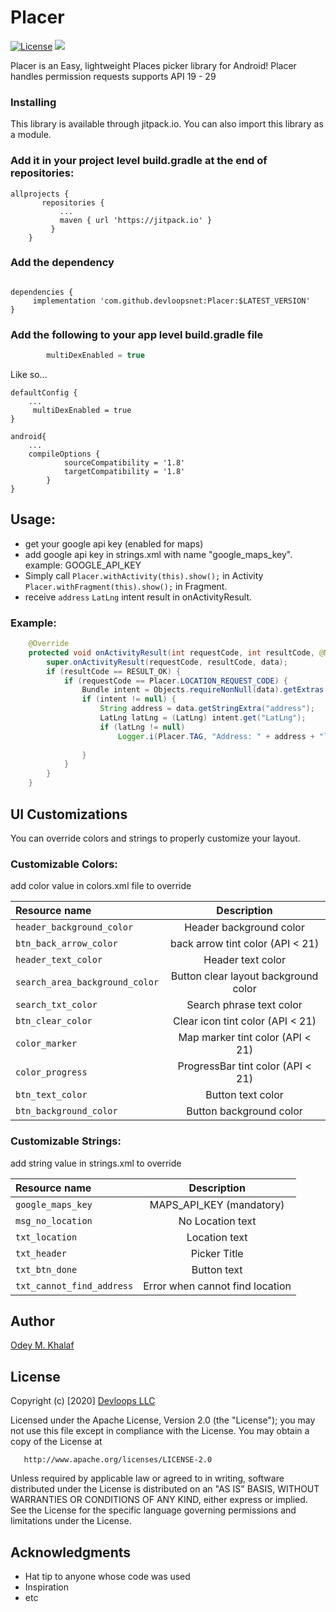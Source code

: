 # Placer

[![License](https://img.shields.io/badge/License-Apache%202.0-blue.svg)](https://opensource.org/licenses/Apache-2.0)
[![](https://jitpack.io/v/devloopsnet/placer.svg)](https://jitpack.io/#devloopsnet/placer)

Placer is an Easy, lightweight Places picker library for Android!
Placer handles permission requests
supports API 19 - 29

### Installing

This library is available through jitpack.io. You can also import this library as a module.

### Add it in your project level build.gradle at the end of repositories:
```
allprojects {
       repositories {
           ...
           maven { url 'https://jitpack.io' }
         }
    }
```    

### Add the dependency
```

dependencies {
     implementation 'com.github.devloopsnet:Placer:$LATEST_VERSION'
}
```

### Add the following to your app level build.gradle file
```groovy
        multiDexEnabled = true
```

Like so...
```
defaultConfig {
    ...
     multiDexEnabled = true
}
```
```
android{
    ...
    compileOptions {
            sourceCompatibility = '1.8'
            targetCompatibility = '1.8'
        }
}
```

## Usage:
* get your google api key (enabled for maps)
* add google api key in strings.xml with name "google_maps_key". example: <string name="google_maps_key">GOOGLE_API_KEY</string>
* Simply call `Placer.withActivity(this).show();` in Activity  `Placer.withFragment(this).show();` in Fragment.     
* receive `address` `LatLng` intent result in onActivityResult.

### Example:  
```java 
    @Override
    protected void onActivityResult(int requestCode, int resultCode, @Nullable Intent data) {
        super.onActivityResult(requestCode, resultCode, data);
        if (resultCode == RESULT_OK) {
            if (requestCode == Placer.LOCATION_REQUEST_CODE) {
                Bundle intent = Objects.requireNonNull(data).getExtras();
                if (intent != null) {
                    String address = data.getStringExtra("address");
                    LatLng latLng = (LatLng) intent.get("LatLng");
                    if (latLng != null)
                        Logger.i(Placer.TAG, "Address: " + address + "latLng: " + latLng.latitude + "," + latLng.longitude);
    
                }
            }
        }
    }
```

## UI Customizations
You can override colors and strings to properly customize your layout.
 
### Customizable Colors: 
add color value in colors.xml file to override

|		Resource name		|		Description		|
|:----------------------|:---------------------:|
|		`header_background_color`			|	Header background color			|
|		`btn_back_arrow_color`		|	back arrow tint color (API < 21)	|
|		`header_text_color`		|	Header text color	|
|		`search_area_background_color`		|	Button clear layout background color	|
|		`search_txt_color`		|	Search phrase text color	|
|		`btn_clear_color`		|	Clear icon tint color (API < 21)	|
|		`color_marker`		|	Map marker tint color (API < 21)	|
|		`color_progress`		|	ProgressBar tint color (API < 21)	|
|		`btn_text_color`		|	Button text color	|
|		`btn_background_color`		|	Button background color	|


### Customizable Strings: 
add string value in strings.xml to override

|		Resource name		|		Description		|
|:----------------------|:---------------------:|
|		`google_maps_key`			|	MAPS_API_KEY (mandatory)			|
|		`msg_no_location`		|	No Location text	|
|		`txt_location`		|	Location text	|
|		`txt_header`		|	Picker Title	|
|		`txt_btn_done`		|	Button text	|
|		`txt_cannot_find_address`		|	Error when cannot find location	|


## Author
[Odey M. Khalaf](https://github.com/OdeyFox)

## License
   Copyright (c) [2020] [Devloops LLC](https://devloops.net/)

   Licensed under the Apache License, Version 2.0 (the "License");
   you may not use this file except in compliance with the License.
   You may obtain a copy of the License at

       http://www.apache.org/licenses/LICENSE-2.0

   Unless required by applicable law or agreed to in writing, software
   distributed under the License is distributed on an "AS IS" BASIS,
   WITHOUT WARRANTIES OR CONDITIONS OF ANY KIND, either express or implied.
   See the License for the specific language governing permissions and
   limitations under the License.

## Acknowledgments

* Hat tip to anyone whose code was used
* Inspiration
* etc
